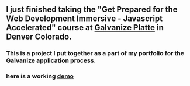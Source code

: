 ## I just finished taking the "Get Prepared for the Web Development Immersive - Javascript Accelerated" course at [Galvanize Platte](https://www.galvanize.com/denver-platte/campus "Galvanize Platte 1644 Platte St. Denver, Co. 80202") in Denver Colorado.

### This is a project I put together as a part of my portfolio for the Galvanize application process.

### here is a working [demo](http://jmh-galvanize-portfolio.surge.sh/)
